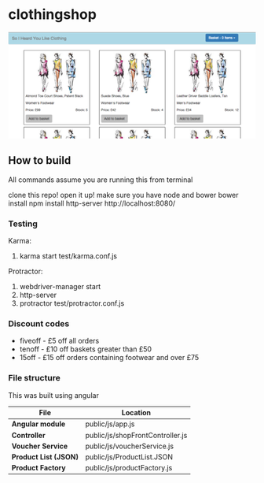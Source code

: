 # clothingshop

![homepage](/readmeimages/homepage.png)

## How to build

All commands assume you are running this from terminal

clone this repo!
open it up!
make sure you have node and bower
bower install
npm install
http-server
http://localhost:8080/

### Testing

Karma:
1. karma start test/karma.conf.js

Protractor:
1. webdriver-manager start
2. http-server
3. protractor test/protractor.conf.js


### Discount codes

* fiveoff - £5 off all orders
* tenoff - £10 off baskets greater than £50
* 15off - £15 off orders containing footwear and over £75

### File structure

This was built using angular

File | Location
--- | ---
**Angular module** | public/js/app.js
**Controller** | public/js/shopFrontController.js
**Voucher Service** | public/js/voucherService.js
**Product List (JSON)** | public/js/ProductList.JSON
**Product Factory** | public/js/productFactory.js
